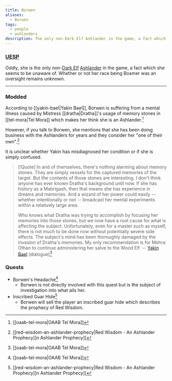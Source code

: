 ```yaml
---
title: Borwen
aliases:
  - Borwen
tags:
  - people
  - ashlanders
description: The only non-Dark Elf Ashlander in the game, a fact which she seems to be unaware of.
---
```

### [UESP](https://en.uesp.net/wiki/Morrowind:Borwen)
Oddly, she is the only non-[Dark Elf](https://en.uesp.net/wiki/Morrowind:Dark_Elf "Morrowind:Dark Elf") [Ashlander](https://en.uesp.net/wiki/Morrowind:Ashlanders "Morrowind:Ashlanders") in the game, a fact which she seems to be unaware of. Whether or not her race being Bosmer was an oversight remains unknown.

***
### Modded
According to [[yakin-bael|Yakin Bael]], Borwen is suffering from a mental illness caused by Mistress [[dratha|Dratha]]'s usage of memory stones in [[tel-mora|Tel Mora]] which makes her think she is an Ashlander.[^1]

However, if you talk to Borwen, she mentions that she has been doing business with the Ashlanders for years and they consider her "one of their own".[^2]

It is unclear whether Yakin has misdiagnosed her condition or if she is simply confused.

> [!Quote]
> In and of themselves, there's nothing alarming about memory stones. They are simply vessels for the captured memories of the target. But the contents of those stones are interesting. I don't think anyone has ever known Dratha's background until now. If she has history as a Mabrigash, then that means she has experience in dreams and memories. And a wizard of her power could easily -- whether intentionally or not -- broadcast her mental experiments within a relatively large area.
> 
> Who knows what Dratha was trying to accomplish by focusing her memories into those stones, but we now have a root cause for what is affecting the subject. Unfortunately, even for a master such as myself, there is not much to be done now without potentially severe side effects. The subject's mind has been thoroughly damaged by the invasion of Dratha's memories. My only recommendation is for Mehra Othan to continue administering her salve to the Wood Elf.
> -- [Yakin Bael](https://en.uesp.net/wiki/Morrowind:Yakin_Bael) (dialogue)[^1]
### Quests
* Borwen's Headache[^1]
	* Borwen is not directly involved with this quest but is the subject of investigation into what ails her.
* Inscribed Guar Hide[^2]
	* Borwen will sell the player an inscribed guar hide which describes the prophecy of Red Wisdom.

[^1]: [[oaab-tel-mora|OAAB Tel Mora]]
[^2]: [[red-wisdom-an-ashlander-prophecy|Red Wisdom - An Ashlander Prophecy]]n Ashlander Prophecy]]